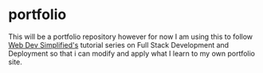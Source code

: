 # portfolio
This will be a portfolio repository however for now I am using this to follow [Web Dev Simplified's](https://www.youtube.com/channel/UCFbNIlppjAuEX4znoulh0Cw)
tutorial series on Full Stack Development and Deployment so that i can modify and apply what I learn to my own portfolio site.
